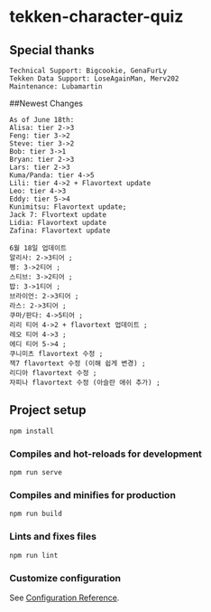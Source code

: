 # tekken-character-quiz

## Special thanks
```
Technical Support: Bigcookie, GenaFurLy
Tekken Data Support: LoseAgainMan, Merv202
Maintenance: Lubamartin
```

##Newest Changes
```
As of June 18th:
Alisa: tier 2->3
Feng: tier 3->2
Steve: tier 3->2
Bob: tier 3->1
Bryan: tier 2->3
Lars: tier 2->3
Kuma/Panda: tier 4->5
Lili: tier 4->2 + Flavortext update
Leo: tier 4->3
Eddy: tier 5->4
Kunimitsu: Flavortext update;
Jack 7: Flvortext update
Lidia: Flavortext update
Zafina: Flavortext update

6월 18일 업데이트
알리사: 2->3티어 ;
펭: 3->2티어 ;
스티브: 3->2티어 ;
밥: 3->1티어 ;
브라이언: 2->3티어 ;
라스: 2->3티어 ;
쿠마/판다: 4->5티어 ;
리리 티어 4->2 + flavortext 업데이트 ;
레오 티어 4->3 ;
에디 티어 5->4 ;
쿠니미츠 flavortext 수정 ;
잭7 flavortext 수정 (이해 쉽게 변경) ;
리디아 flavortext 수정 ;
자피나 flavortext 수정 (아슬란 애쉬 추가) ;
```

## Project setup
```
npm install
```

### Compiles and hot-reloads for development
```
npm run serve
```

### Compiles and minifies for production
```
npm run build
```

### Lints and fixes files
```
npm run lint
```

### Customize configuration
See [Configuration Reference](https://cli.vuejs.org/config/).
